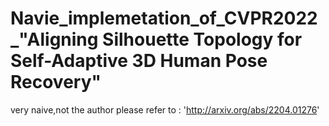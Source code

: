 # Navie_implemetation_of_CVPR2022_"Aligning Silhouette Topology for Self-Adaptive 3D Human Pose Recovery"
 very naive,not the author
please refer to :
'http://arxiv.org/abs/2204.01276'
